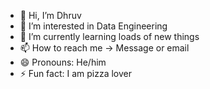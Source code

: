 - 👋 Hi, I’m Dhruv
- 👀 I’m interested in Data Engineering
- 🌱 I’m currently learning loads of new things
- 📫 How to reach me -> Message or email
- 😄 Pronouns: He/him
- ⚡ Fun fact: I am pizza lover

<!---
Dhruvkz/Dhruvkz is a ✨ special ✨ repository because its `README.md` (this file) appears on your GitHub profile.
You can click the Preview link to take a look at your changes.
--->
